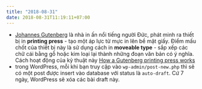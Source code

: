 ```yaml
---
title: "2018-08-31"
date: 2018-08-31T11:19:11+07:00
---
```


* [Johannes Gutenberg](https://en.wikipedia.org/wiki/Johannes_Gutenberg) là nhà in ấn nổi tiếng người Đức, phát minh ra thiết bị in **printing press** - tạo một áp lực từ mực in lên bề mặt giấy. Điểm mấu chốt của thiết bị này là sử dụng cách in **moveable type** - sắp xếp các chữ cái bằng gỗ hoặc kim loại lại thành những đoạn văn bản có ý nghĩa. Cách hoạt động của kỷ thuật này [How a Gutenberg printing press works](https://www.youtube.com/watch?v=DLctAw4JZXE)
* trong WordPress, mỗi khi bạn truy cập vào `wp-admin/post-new.php` thì sẽ có một post được insert vào database với status là `auto-draft`. Cứ 7 ngày, WordPress sẽ xóa các bài draft này.